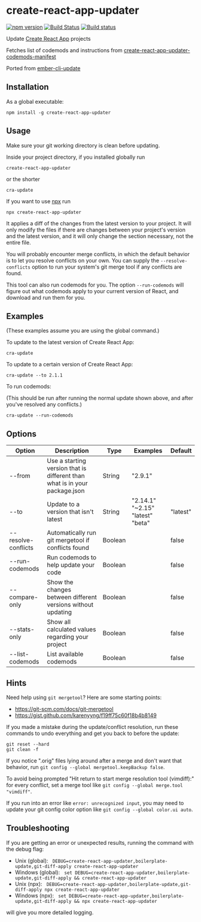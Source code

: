 # create-react-app-updater

[![npm version](https://badge.fury.io/js/create-react-app-updater.svg)](https://badge.fury.io/js/create-react-app-updater)
[![Build Status](https://travis-ci.org/kellyselden/create-react-app-updater.svg?branch=master)](https://travis-ci.org/kellyselden/create-react-app-updater)
[![Build status](https://ci.appveyor.com/api/projects/status/y8ua3584brlpcrpb/branch/master?svg=true)](https://ci.appveyor.com/project/kellyselden/create-react-app-updater/branch/master)

Update [Create React App](https://facebook.github.io/create-react-app/) projects

Fetches list of codemods and instructions from [create-react-app-updater-codemods-manifest](https://github.com/kellyselden/create-react-app-updater-codemods-manifest)

Ported from [ember-cli-update](https://github.com/ember-cli/ember-cli-update)

## Installation

As a global executable:

`npm install -g create-react-app-updater`

## Usage

Make sure your git working directory is clean before updating.

Inside your project directory, if you installed globally run

`create-react-app-updater`

or the shorter

`cra-update`

If you want to use [npx](https://www.npmjs.com/package/npx) run

`npx create-react-app-updater`

It applies a diff of the changes from the latest version to your project. It will only modify the files if there are changes between your project's version and the latest version, and it will only change the section necessary, not the entire file.

You will probably encounter merge conflicts, in which the default behavior is to let you resolve conflicts on your own. You can supply the `--resolve-conflicts` option to run your system's git merge tool if any conflicts are found.

This tool can also run codemods for you. The option `--run-codemods` will figure out what codemods apply to your current version of React, and download and run them for you.

## Examples

(These examples assume you are using the global command.)

To update to the latest version of Create React App:

```
cra-update
```

To update to a certain version of Create React App:

```
cra-update --to 2.1.1
```

To run codemods:

(This should be run after running the normal update shown above, and after you've resolved any conflicts.)

```
cra-update --run-codemods
```

## Options

| Option | Description | Type | Examples | Default |
|---|---|---|---|---|
| --from | Use a starting version that is different than what is in your package.json | String | "2.9.1" | |
| --to | Update to a version that isn\'t latest | String | "2.14.1" "~2.15" "latest" "beta" | "latest" |
| --resolve-conflicts | Automatically run git mergetool if conflicts found | Boolean | | false |
| --run-codemods | Run codemods to help update your code | Boolean | | false |
| --compare-only | Show the changes between different versions without updating | Boolean | | false |
| --stats-only | Show all calculated values regarding your project | Boolean | | false |
| --list-codemods | List available codemods | Boolean | | false |

## Hints

Need help using `git mergetool`? Here are some starting points:

* https://git-scm.com/docs/git-mergetool
* https://gist.github.com/karenyyng/f19ff75c60f18b4b8149

If you made a mistake during the update/conflict resolution, run these commands to undo everything and get you back to before the update:

```
git reset --hard
git clean -f
```

If you notice ".orig" files lying around after a merge and don't want that behavior, run `git config --global mergetool.keepBackup false`.

To avoid being prompted "Hit return to start merge resolution tool (vimdiff):" for every conflict, set a merge tool like `git config --global merge.tool "vimdiff"`.

If you run into an error like `error: unrecognized input`, you may need to update your git config color option like `git config --global color.ui auto`.

## Troubleshooting

If you are getting an error or unexpected results, running the command with the debug flag:

* Unix (global):&nbsp;&nbsp;&nbsp;`DEBUG=create-react-app-updater,boilerplate-update,git-diff-apply create-react-app-updater`
* Windows (global):&nbsp;&nbsp;&nbsp;`set DEBUG=create-react-app-updater,boilerplate-update,git-diff-apply && create-react-app-updater`
* Unix (npx):&nbsp;&nbsp;&nbsp;`DEBUG=create-react-app-updater,boilerplate-update,git-diff-apply npx create-react-app-updater`
* Windows (npx):&nbsp;&nbsp;&nbsp;`set DEBUG=create-react-app-updater,boilerplate-update,git-diff-apply && npx create-react-app-updater`

will give you more detailed logging.
